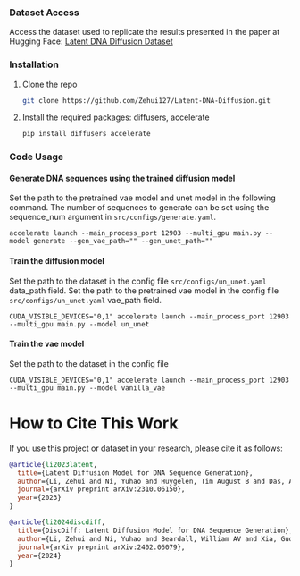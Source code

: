 ### Dataset Access
Access the dataset used to replicate the results presented in the paper at Hugging Face:
[Latent DNA Diffusion Dataset](https://huggingface.co/datasets/Zehui127127/latent-dna-diffusion)

### Installation

1. Clone the repo
   ```sh
   git clone https://github.com/Zehui127/Latent-DNA-Diffusion.git
    ```
2. Install the required packages: diffusers, accelerate
   ```sh
   pip install diffusers accelerate
   ```
### Code Usage

#### Generate DNA sequences using the trained diffusion model

Set the path to the pretrained vae model and unet model in the following command. The number of sequences to generate can be set using the sequence_num argument in ```src/configs/generate.yaml```.

```
accelerate launch --main_process_port 12903 --multi_gpu main.py --model generate --gen_vae_path="" --gen_unet_path=""
```


#### Train the diffusion model

Set the path to the dataset in the config file ```src/configs/un_unet.yaml``` data_path field.
Set the path to the pretrained vae model in the config file ```src/configs/un_unet.yaml``` vae_path field.
```
CUDA_VISIBLE_DEVICES="0,1" accelerate launch --main_process_port 12903 --multi_gpu main.py --model un_unet
```

#### Train the vae model

Set the path to the dataset in the config file
```
CUDA_VISIBLE_DEVICES="0,1" accelerate launch --main_process_port 12903 --multi_gpu main.py --model vanilla_vae
```



# How to Cite This Work

If you use this project or dataset in your research, please cite it as follows:

```bibtex
@article{li2023latent,
  title={Latent Diffusion Model for DNA Sequence Generation},
  author={Li, Zehui and Ni, Yuhao and Huygelen, Tim August B and Das, Akashaditya and Xia, Guoxuan and Stan, Guy-Bart and Zhao, Yiren},
  journal={arXiv preprint arXiv:2310.06150},
  year={2023}
}

@article{li2024discdiff,
  title={DiscDiff: Latent Diffusion Model for DNA Sequence Generation},
  author={Li, Zehui and Ni, Yuhao and Beardall, William AV and Xia, Guoxuan and Das, Akashaditya and Huygelen, Tim August B and Stan, Guy-Bart and Zhao, Yiren},
  journal={arXiv preprint arXiv:2402.06079},
  year={2024}
}
